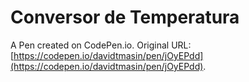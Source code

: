# Conversor de Temperatura

A Pen created on CodePen.io. Original URL: [https://codepen.io/davidtmasin/pen/jOyEPdd](https://codepen.io/davidtmasin/pen/jOyEPdd).


